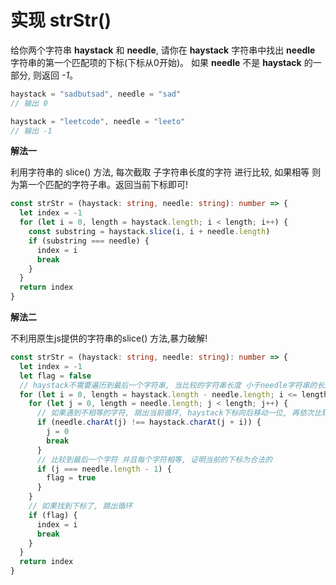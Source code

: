 # 实现 strStr()

  给你两个字符串 **haystack** 和 **needle**, 请你在 **haystack** 字符串中找出 **needle** 字符串的第一个匹配项的下标(下标从0开始)。
  如果 **needle** 不是 **haystack** 的一部分, 则返回 *-1*。

```js
haystack = "sadbutsad", needle = "sad"
// 输出 0

haystack = "leetcode", needle = "leeto"
// 输出 -1
```

**解法一**

  利用字符串的 slice() 方法, 每次截取 子字符串长度的字符 进行比较, 如果相等 则为第一个匹配的字符子串。返回当前下标即可!

```ts
const strStr = (haystack: string, needle: string): number => {
  let index = -1
  for (let i = 0, length = haystack.length; i < length; i++) {
    const substring = haystack.slice(i, i + needle.length)
    if (substring === needle) {
      index = i
      break
    }
  }
  return index
}
```

**解法二**

  不利用原生js提供的字符串的slice() 方法,暴力破解!
```ts
const strStr = (haystack: string, needle: string): number => {
  let index = -1
  let flag = false
  // haystack不需要遍历到最后一个字符串, 当比较的字符串长度 小于needle字符串的长度, 肯定是不匹配的
  for (let i = 0, length = haystack.length - needle.length; i <= length; i++) {
    for (let j = 0, length = needle.length; j < length; j++) {
      // 如果遇到不相等的字符, 跳出当前循环, haystack下标向后移动一位, 再依次比较。
      if (needle.charAt(j) !== haystack.charAt(j + i)) {
        j = 0
        break
      }
      // 比较到最后一个字符 并且每个字符相等, 证明当前的下标为合法的
      if (j === needle.length - 1) {
        flag = true
      }
    }
    // 如果找到下标了, 跳出循环
    if (flag) {
      index = i
      break
    }
  }
  return index
}
```